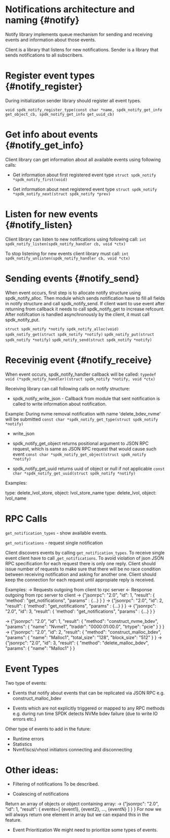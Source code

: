 # Notifications architecture and naming {#notify}
Notify library implements queue mechanism for sending and receiving events and information about those events.

Client is a library that listens for new notifications.
Sender is a library that sends notifications to all subscribers.

# Register event types {#notify_register}

During initialization sender library should register all event types.

`void spdk_notify_register_type(const char *name, spdk_notify_get_info get_object_cb, spdk_notify_get_info get_uuid_cb)`

# Get info about events {#notify_get_info}

Client library can get information about all available events using following calls:

- Get information about first registered event type
`struct spdk_notify *spdk_notify_first(void)`

- Get information about next registered event type
`struct spdk_notify *spdk_notify_next(struct spdk_notify *prev)`

# Listen for new events {#notify_listen}

Client library can listen to new notifications using following call:
`int spdk_notify_listen(spdk_notify_handler cb, void *ctx)`

To stop listening for new events client library must call:
`int spdk_notify_unlisten(spdk_notify_handler cb, void *ctx)`

# Sending events {#notify_send}

When event occurs, first step is to allocate notify structure using spdk_notify_alloc. Then module which sends notification have to fill all fields in notify structure and call spdk_notify_send.
If client want to use event after returning from callback it needs to call spdk_notify_get to increase refcount. After notiifcation is handled asynchronously by the client, it must call spdk_notify_put.

`struct spdk_notify *notify spdk_notify_alloc(void)`
`spdk_notify_get(struct spdk_notify *notify)`
`spdk_notify_put(struct spdk_notify *notify)`
`spdk_notify_send(struct spdk_notify *notify)`

# Recevinig event {#notify_receive}

When event occurs, spdk_notify_handler callback will be called:
`typedef void (*spdk_notify_handler)(struct spdk_notify *notify, void *ctx)`

Receiving library can call following calls on notify structure:

- spdk_notify_write_json - Callback from module that sent notification is called to write information about notification.

Example:
During nvme removal notification with name 'delete_bdev_nvme' will be submitted
`const char *spdk_notify_get_type(struct spdk_notify *notify)`

- write_json

- spdk_notify_get_object returns positional argument to JSON RPC request, which is same as JSON RPC request that would cause such event
`const char *spdk_notify_get_object(struct spdk_notify *notify)`

- spdk_notify_get_uuid returns uuid of object or null if not applicable
`const char *spdk_notify_get_uuid(struct spdk_notify *notify)`

Examples:

type: delete_lvol_store, object: lvol_store_name
type: delete_lvol, object: lvol_name

RPC Calls
================

`get_notification_types` - show available events.

`get_notifications` - request single notification

Client discovers events by calling `get_notification_types`. To receive single event client have to call ,`get_notifications`.
To avoid violation of json JSON RPC specification for each request there is only one reply. Client should issue number of requests to make sure that there will be no race condition between receiving notification and asking for another one.
Client should keep the connection for each request until appropiate reply is received.

Examples:
-> Requests outgoing from client to rpc server
<- Response outgoing from rpc server to client
-> {"jsonrpc": "2.0", "id": 1, "result": { 'method': "get_notifications", "params"  : {...} } }
-> {"jsonrpc": "2.0", "id": 2, "result": { 'method': "get_notifications", "params"  : {...} } }
-> {"jsonrpc": "2.0", "id": 3, "result": { 'method': "get_notifications", "params"  : {...} } }

-> {"jsonrpc": "2.0", "id": 1, "result": { "method": "construct_nvme_bdev", "params": { "name": "Nvme1", "traddr": "0000:01:00.0", "trtype": "pcie" } } }
-> {"jsonrpc": "2.0", "id": 2, "result": {  "method": "construct_malloc_bdev", "params": { "name": "Malloc1", "total_size": "128", "block_size": "512" } }
-> {"jsonrpc": "2.0", "id": 3, "result": {  "method": "delete_malloc_bdev", "params": { "name": "Malloc1" } }

Event Types
========

Two type of events:
- Events that notify about events that can be replicated via JSON RPC
  e.g. construct_malloc_bdev

- Events which are not explicitly triggered or mapped to any RPC methods
  e.g. during run time SPDK detects NVMe bdev failure (due to write IO errors etc.)

Other type of events to add in the future:
- Runtime errors
- Statistics
- Nvmf/iscsi/vhost initiators connecting and disconnecting

Other ideas:
============

- Filtering of notifications
To be described.

- Coalescing of notifications

Return an array of objects or object containing array:
  -> {"jsonrpc": "2.0", "id": 1, "result": { events=[ {event1}, {event2}, ..., {eventN} ] } }
For now we will always return one element in array but we can expand this in the feature.

- Event Prioritization
We might need to prioritize some types of events.
